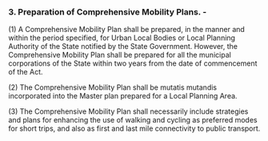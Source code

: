 ### 3.	Preparation of Comprehensive Mobility Plans. -

(1)	A Comprehensive Mobility Plan shall be prepared, in the manner and within the period specified, for Urban Local Bodies or Local Planning Authority of the State notified by the State Government. However, the Comprehensive Mobility Plan shall be prepared for all the municipal corporations of the State within two years from the date of commencement of the Act.

(2)	The Comprehensive Mobility Plan shall be mutatis mutandis incorporated into the Master plan prepared for a Local Planning Area.

(3)	The Comprehensive Mobility Plan shall necessarily include strategies and plans for enhancing the use of walking and cycling as preferred modes for short trips, and also as first and last mile connectivity to public transport.
